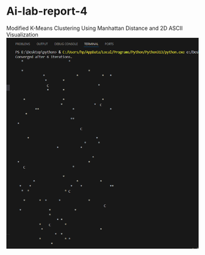 # Ai-lab-report-4
Modified K-Means Clustering Using Manhattan Distance and 2D ASCII Visualization
![Output](screenshot/report4.png)
